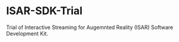 # ISAR-SDK-Trial
Trial of Interactive Streaming for Augemnted Reality (ISAR) Software Development Kit.
